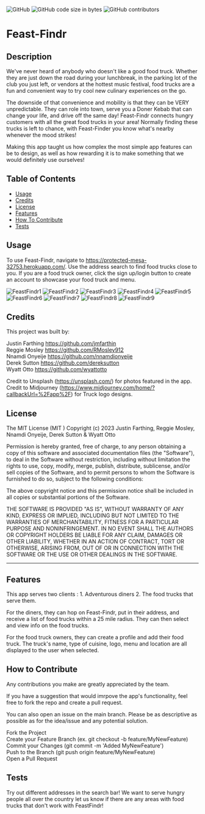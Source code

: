 ![GitHub](https://img.shields.io/github/license/jmfarthin/Feast-Findr?label=License&style=plastic)
![GitHub code size in bytes](https://img.shields.io/github/languages/code-size/jmfarthin/Feast-Findr?style=plastic)
![GitHub contributors](https://img.shields.io/github/contributors/jmfarthin/Feast-Findr?style=plastic)


# Feast-Findr


## Description

We've never heard of anybody who doesn't like a good food truck. Whether they are just down the road during your lunchbreak, in the parking lot of the club you just left, or vendors at the hottest music festival, food trucks are a fun and convenient way to try cool new culinary experiences on the go.

The downside of that convenience and mobility is that they can be VERY unpredictable.
They can role into town, serve you a Doner Kebab that can change your life, and drive off the same day!
Feast-Findr connects hungry customers with all the great food trucks in your area! 
Normally finding these trucks is left to chance, with Feast-Finder you know what's nearby whenever the mood strikes!

Making this app taught us how complex the most simple app features can be to design, as well as how rewarding it is to make something that we
would definitely use ourselves!

## Table of Contents

- [Usage](#usage)
- [Credits](#credits)
- [License](#license)
- [Features](#features)
- [How To Contribute](#how-to-contribute)
- [Tests](#tests)





## Usage

To use Feast-Findr, navigate to https://protected-mesa-32753.herokuapp.com/. Use the address search to find food trucks close to you. If you are a food truck owner, click the sign up/login button to create an account to showcase your food truck and menu.

![FeastFindr1](./public/images/FeastFindr1.png)
![FeastFindr2](./public/images/FeastFindr2.png)
![FeastFindr3](./public/images/FeastFindr3.png)
![FeastFindr4](./public/images/FeastFindr4.png)
![FeastFindr5](./public/images/FeastFindr5.png)
![FeastFindr6](./public/images/FeastFindr6.png)
![FeastFindr7](./public/images/FeastFindr7.png)
![FeastFindr8](./public/images/FeastFindr8.png)
![FeastFindr9](./public/images/FeastFindr9.png)


## Credits

This project was built by: 

Justin Farthing https://github.com/jmfarthin
<br>
Reggie Mosley   https://github.com/RMosley912
<br>
Nnamdi Onyeije  https://github.com/nnamdionyeije
<br>
Derek Sutton    https://github.com/dereksutton
<br>
Wyatt Otto      https://github.com/wyattotto
<br>

Credit to Unsplash   (https://unsplash.com/) for photos featured in the app.
<br>
Credit to Midjourney (https://www.midjourney.com/home/?callbackUrl=%2Fapp%2F) for Truck logo designs.

## License

The MIT License (MIT
)
Copyright (c) 2023 Justin Farthing, Reggie Mosley, Nnamdi Onyeije, Derek Sutton & Wyatt Otto

Permission is hereby granted, free of charge, to any person obtaining a copy of this software and associated documentation files (the "Software"), to deal in the Software without restriction, including without limitation the rights to use, copy, modify, merge, publish, distribute, sublicense, and/or sell copies of the Software, and to permit persons to whom the Software is furnished to do so, subject to the following conditions:

The above copyright notice and this permission notice shall be included in all copies or substantial portions of the Software.

THE SOFTWARE IS PROVIDED "AS IS", WITHOUT WARRANTY OF ANY KIND, EXPRESS OR IMPLIED, INCLUDING BUT NOT LIMITED TO THE WARRANTIES OF MERCHANTABILITY, FITNESS FOR A PARTICULAR PURPOSE AND NONINFRINGEMENT. IN NO EVENT SHALL THE AUTHORS OR COPYRIGHT HOLDERS BE LIABLE FOR ANY CLAIM, DAMAGES OR OTHER LIABILITY, WHETHER IN AN ACTION OF CONTRACT, TORT OR OTHERWISE, ARISING FROM, OUT OF OR IN CONNECTION WITH THE SOFTWARE OR THE USE OR OTHER DEALINGS IN THE SOFTWARE.

---

## Features

This app serves two clients : 1. Adventurous diners 2. The food trucks that serve them.

For the diners, they can hop on Feast-Findr, put in their address, and receive a list of food trucks within a 25 mile radius.
They can then select and view info on the food trucks.


For the food truck owners, they can create a profile and add their food truck. The truck's name, type of cuisine, logo, menu 
and location are all displayed to the user when selected. 

## How to Contribute

 Any contributions you make are greatly appreciated by the team.

If you have a suggestion that would imrpove the app's functionality, feel free to fork the repo and create a pull request. 

You can also open an issue on the main branch. Please be as descriptive as possible as for the idea/issue and any potential solution.

Fork the Project
<br>
Create your Feature Branch (ex. git checkout -b feature/MyNewFeature)
<br>
Commit your Changes (git commit -m 'Added MyNewFeature')
<br>
Push to the Branch (git push origin feature/MyNewFeature)
<br>
Open a Pull Request

## Tests

Try out different addresses in the search bar! We want to serve hungry people all over the country let us know if there are any areas with food trucks that don't work with FeastFindr!
